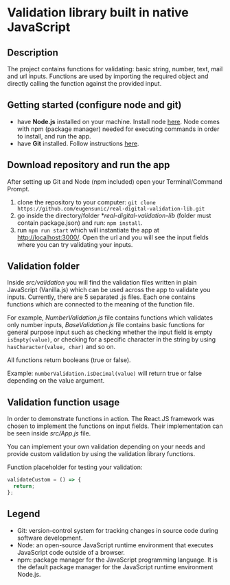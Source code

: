 # Validation library built in native JavaScript

## Description

The project contains functions for validating: basic string, number, text, mail and url inputs.
Functions are used by importing the required object and directly calling the function against
the provided input.

## Getting started (configure node and git)

- have **Node.js** installed on your machine. Install node [here](https://nodejs.org/en/download/). Node comes with
  npm (package manager) needed for executing commands in order to install, and run the app.
- have **Git** installed. Follow instructions [here](https://git-scm.com/book/en/v2/Getting-Started-Installing-Git).

## Download repository and run the app

After setting up Git and Node (npm included) open your Terminal/Command Prompt.

1.  clone the repository to your computer: `git clone https://github.com/eugensunic/real-digital-validation-lib.git`
2.  go inside the directory/folder **real-digital-validation-lib*  (folder must contain package.json) and run: `npm install`. 
3.  run `npm run start` which will instantiate the app at [http://localhost:3000/](http://localhost:3000/). Open
    the url and you will see the input fields where you can try validating your inputs.

## Validation folder

Inside _src/validation_ you will find the validation files written in plain JavaScript (Vanilla.js) which can be used
across the app to validate you inputs. Currently, there are 5 separated .js files. Each one contains functions which are connected
to the meaning of the function file.

For example, _NumberValidation.js_ file contains functions which validates only number inputs, _BaseValidation.js_ file contains basic
functions for general purpose input such as checking whether the input field is empty `isEmpty(value)`, or checking for a specific character
in the string by using `hasCharacter(value, char)` and so on.

All functions return booleans (true or false).

Example: `numberValidation.isDecimal(value)` will return true or false depending on the value argument.

## Validation function usage

In order to demonstrate functions in action. The React.JS framework was chosen to implement the functions on input fields.
Their implementation can be seen inside _src/App.js_ file.

You can implement your own validation depending on your needs and provide custom validation by using the validation library functions.

Function placeholder for testing your validation:

```javascript
validateCustom = () => {
  return;
};
```

## Legend

- Git: version-control system for tracking changes in source code during software development.
- Node: an open-source JavaScript runtime environment that executes JavaScript code outside of a browser.
- npm: package manager for the JavaScript programming language. It is the default package manager for the JavaScript runtime environment Node.js.
